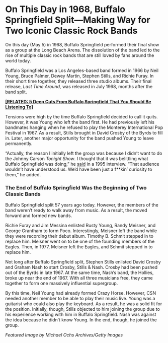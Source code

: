 # On This Day in 1968, Buffalo Springfield Split—Making Way for Two Iconic Classic Rock Bands

On this day (May 5) in 1968, Buffalo Springfield performed their final show as a group at the Long Beach Arena. The dissolution of the band led to the rise of multiple classic rock bands that are still loved by fans around the world today.

Buffalo Springfield was a Los Angeles-based band formed in 1966 by Neil Young, Bruce Palmer, Dewey Martin, Stephen Stills, and Richie Furay. In their short time together, they released three studio albums. Their final release, _Last Time Around,_ was released in July 1968, months after the band split.

**[\[RELATED: 5 Deep Cuts From Buffalo Springfield That You Should Be Listening To\]](https://americansongwriter.com/5-deep-cuts-from-buffalo-springfield-that-you-should-be-listening-to/)**

Tensions were high by the time Buffalo Springfield decided to call it quits. However, it was Young who left the band first. He had previously left his bandmates hanging when he refused to play the Monterey International Pop Festival in 1967. As a result, Stills brought in David Crosby of the Byrds to fill in. Later, another major opportunity for the band pushed Young to leave permanently.

“Actually, the reason I initially left the group was because I didn’t want to do the Johnny Carson _Tonight Show_. I thought that it was belittling what Buffalo Springfield was doing,” he [said](https://ultimateclassicrock.com/buffalo-springfield-final-concert/) in a 1995 interview. “That audience wouldn’t have understood us. We’d have been just a f**kin’ curiosity to them,” he added.

### The End of Buffalo Springfield Was the Beginning of Two Classic Bands

Buffalo Springfield split 57 years ago today. However, the members of the band weren’t ready to walk away from music. As a result, the moved forward and formed new bands.

Richie Furay and Jim Messina enlisted Rusty Young, Randy Meisner, and George Grantham to form Poco. Interestingly, Meisner left the band while they were recording their debut album. Timothy B. Schmit stepped in to replace him. Meisner went on to be one of the founding members of the Eagles. Then, in 1977, Meisner left the Eagles, and Schmit stepped in to replace him.

Not long after Buffalo Springfield split, Stephen Stills enlisted David Crosby and Graham Nash to start Crosby, Stills & Nash. Crosby had been pushed out of the Byrds in late 1967. At the same time, Nash’s band, the Hollies, broke up near the end of 1967. With all three musicians free, they came together to form one massively influential supergroup.

By this time, Neil Young had already formed Crazy Horse. However, CSN needed another member to be able to play their music live. Young was a guitarist who could also play the keyboard. As a result, he was a solid fit for the position. Initially, though, Stills objected to him joining the group due to his experience working with him in Buffalo Springfield. Nash was against the idea because he didn’t know Young. In the end, though, he joined the group.

_Featured Image by_ _Michael Ochs Archives/Getty Images_